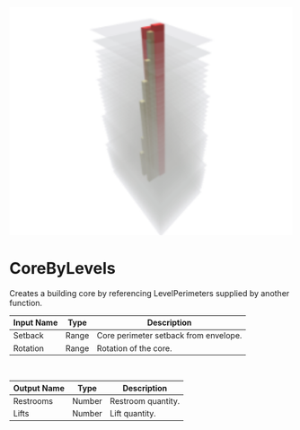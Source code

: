 <img src="preview.png" width="512">
            
# CoreByLevels

Creates a building core by referencing LevelPerimeters supplied by another function.

|Input Name|Type|Description|
|---|---|---|
|Setback|Range|Core perimeter setback from envelope.|
|Rotation|Range|Rotation of the core.|


<br>

|Output Name|Type|Description|
|---|---|---|
|Restrooms|Number|Restroom quantity.|
|Lifts|Number|Lift quantity.|

